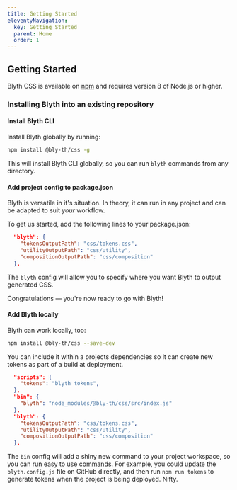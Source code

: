 ```yaml
---
title: Getting Started
eleventyNavigation:
  key: Getting Started
  parent: Home
  order: 1
---
```


## Getting Started

Blyth CSS is available on [npm](https://www.npmjs.com/package/blyth-css) and requires version 8 of Node.js or higher.

### Installing Blyth into an existing repository

#### Install Blyth CLI

Install Blyth globally by running:

```bash
npm install @bly-th/css -g
```

This will install Blyth CLI globally, so you can run `blyth` commands from any directory.

#### Add project config to package.json

Blyth is versatile in it's situation. In theory, it can run in any project and can be adapted to suit _your_ workflow.

To get us started, add the following lines to your package.json:

```json
  "blyth": {
    "tokensOutputPath": "css/tokens.css",
    "utilityOutputPath": "css/utility",
    "compositionOutputPath": "css/composition"
  },
```

The `blyth` config will allow you to specify where you want Blyth to output generated CSS.

Congratulations — you're now ready to go with Blyth!

#### Add Blyth locally

Blyth can work locally, too:

```bash
npm install @bly-th/css --save-dev
```

You can include it within a projects dependencies so it can create new tokens as part of a build at deployment.

```json
  "scripts": {
    "tokens": "blyth tokens",
  },
  "bin": {
    "blyth": "node_modules/@bly-th/css/src/index.js"
  },
  "blyth": {
    "tokensOutputPath": "css/tokens.css",
    "utilityOutputPath": "css/utility",
    "compositionOutputPath": "css/composition"
  },
```

The `bin` config will add a shiny new command to your project workspace, so you can run easy to use [commands](/docs/commands/). For example, you could update the `blyth.config.js` file on GitHub directly, and then run `npm run tokens` to generate tokens when the project is being deployed. Nifty.
